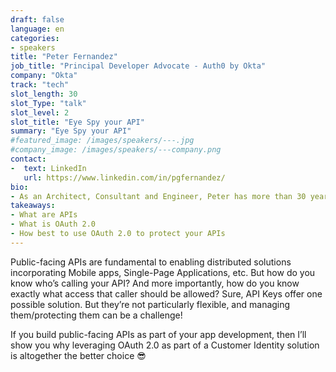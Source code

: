 ```yaml
---
draft: false
language: en
categories:
- speakers
title: "Peter Fernandez"
job_title: "Principal Developer Advocate - Auth0 by Okta"
company: "Okta"
track: "tech"
slot_length: 30
slot_Type: "talk"
slot_level: 2
slot_title: "Eye Spy your API"
summary: "Eye Spy your API"
#featured_image: /images/speakers/---.jpg
#company_image: /images/speakers/---company.png
contact:
-  text: LinkedIn
   url: https://www.linkedin.com/in/pgfernandez/
bio:
- As an Architect, Consultant and Engineer, Peter has more than 30 years of experience designing and developing secure and robust software solutions. When not helping teams with the complexities of Customer Identity, you can usually find him working behind the scenes, acting in or directing a show at his local theatre.
takeaways:
- What are APIs
- What is OAuth 2.0
- How best to use OAuth 2.0 to protect your APIs
---
```


Public-facing APIs are fundamental to enabling distributed solutions incorporating Mobile apps, Single-Page Applications, etc. But how do you know who’s calling your API? And more importantly, how do you know exactly what access that caller should be allowed? Sure, API Keys offer one possible solution. But they’re not particularly flexible, and managing them/protecting them can be a challenge! 

If you build public-facing APIs as part of your app development, then I’ll show you why leveraging OAuth 2.0 as part of a Customer Identity solution is altogether the better choice 😎
